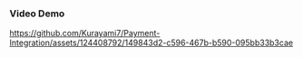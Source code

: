 ### Video Demo

https://github.com/Kurayami7/Payment-Integration/assets/124408792/149843d2-c596-467b-b590-095bb33b3cae


